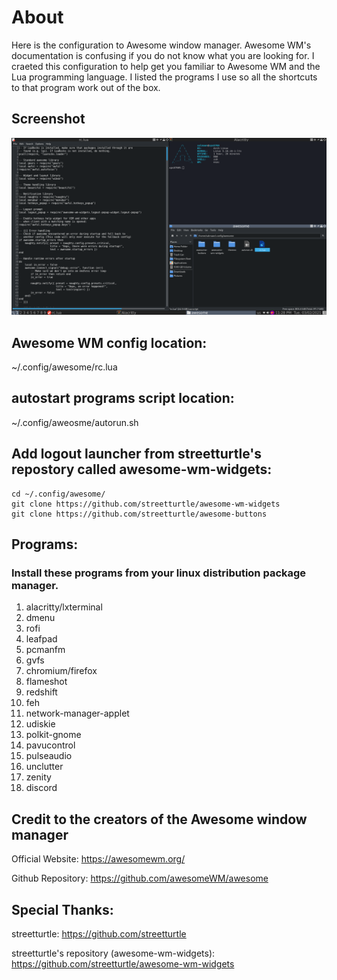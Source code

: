 # About
Here is the configuration to Awesome window manager. Awesome WM's documentation is confusing if you do not know what you are looking for. I craeted this configuration to help get you familiar to Awesome WM and the Lua programming language. I listed the programs I use so all the shortcuts to that program work out of the box. 

## Screenshot
![](awesomewm.png)

## Awesome WM config location:
~/.config/awesome/rc.lua

## autostart programs script location:
~/.config/aweosme/autorun.sh

## Add logout launcher from streetturtle's repostory called awesome-wm-widgets:
```
cd ~/.config/awesome/
git clone https://github.com/streetturtle/awesome-wm-widgets
git clone https://github.com/streetturtle/awesome-buttons
```

## Programs:
### Install these programs from your linux distribution package manager.
1. alacritty/lxterminal 
2. dmenu
3. rofi
4. leafpad 
6. pcmanfm
7. gvfs
8. chromium/firefox
9. flameshot
10. redshift
11. feh
12. network-manager-applet 
13. udiskie 
14. polkit-gnome 
16. pavucontrol
17. pulseaudio
18. unclutter
19. zenity
20. discord

## Credit to the creators of the Awesome window manager
Official Website: https://awesomewm.org/

Github Repository: https://github.com/awesomeWM/awesome


## Special Thanks: 
streetturtle: https://github.com/streetturtle 

streetturtle's repository (awesome-wm-widgets): https://github.com/streetturtle/awesome-wm-widgets 
